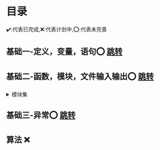 # 目录
:heavy_check_mark::代表已完成,:x::代表计划中,:o::代表未完善
## 基础一-定义，变量，语句:o: [跳转](https://github.com/3114aaa/Python-1)

## 基础二-函数，模块，文件输入输出:o: [跳转](https://github.com/3114aaa/Python-2)
<details><summary>模块集</summary>
  <b>tkinter 标准图形界面模块</b>
  <b>pygame 游戏模块</b>
  #<b>爬虫</b>
  <b>人脸识别</b>
 </details>
  
## 基础三-异常:o: [跳转](https://github.com/3114aaa/Python-3)
## 算法 :x:
